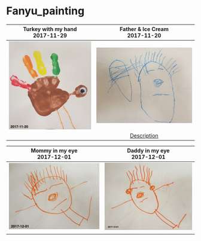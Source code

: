 # Fanyu_painting

Turkey with my hand <br>  2017-11-29           | Father & Ice Cream <br> 2017-11-20
:-------------------------:|:-------------------------:
![](https://raw.githubusercontent.com/qingkaikong/Fanyu_painting/master/images/image_0.jpg)  |  ![](https://raw.githubusercontent.com/qingkaikong/fanyu_painting/master/images/image_1.jpg)
| | [Description](http://qingkaikong.blogspot.com/2017/11/fun-father-and-ice-cream.html)

Mommy in my eye <br>  2017-12-01           | Daddy in my eye <br> 2017-12-01
:-------------------------:|:-------------------------:
![](https://raw.githubusercontent.com/qingkaikong/Fanyu_painting/master/images/image_2.jpg)  |  ![](https://raw.githubusercontent.com/qingkaikong/Fanyu_painting/master/images/image_3.jpg)
|  | 

